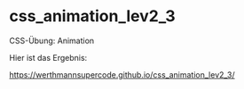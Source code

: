 # css_animation_lev2_3

CSS-Übung: Animation

Hier ist das Ergebnis:

https://werthmannsupercode.github.io/css_animation_lev2_3/
